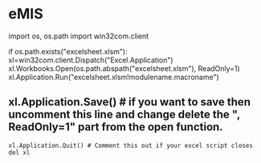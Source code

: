 # eMIS

import os, os.path
import win32com.client

if os.path.exists("excelsheet.xlsm"):
    xl=win32com.client.Dispatch("Excel.Application")
    xl.Workbooks.Open(os.path.abspath("excelsheet.xlsm"), ReadOnly=1)
    xl.Application.Run("excelsheet.xlsm!modulename.macroname")
##    xl.Application.Save() # if you want to save then uncomment this line and change delete the ", ReadOnly=1" part from the open function.
    xl.Application.Quit() # Comment this out if your excel script closes
    del xl
